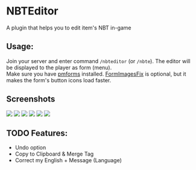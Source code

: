 # NBTEditor
A plugin that helps you to edit item's NBT in-game
## Usage:
Join your server and enter command `/nbteditor` (or `/nbte`). The editor will be displayed to the player as form (menu).    
Make sure you have [pmforms](https://poggit.pmmp.io/ci/dktapps-pm-pl/pmforms) installed. [FormImagesFix](https://poggit.pmmp.io/ci/Muqsit/FormImagesFix) is optional, but it makes the form's button icons load faster.
## Screenshots
![](https://i.imgur.com/1eJr22H.png) ![](https://i.imgur.com/mEc7Cuh.png) ![](https://i.imgur.com/sXV7IN5.png) ![](https://i.imgur.com/6sLJctr.png) ![](https://i.imgur.com/mvl8Kbg.png) ![](https://i.imgur.com/4u3pkr4.png)
## TODO Features:
 - Undo option
 - Copy to Clipboard & Merge Tag
 - Correct my English + Message (Language)
